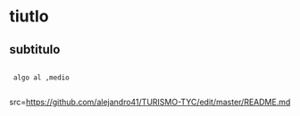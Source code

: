  tiutlo
 ============
 ## subtitulo
 
 
 
 
```

 algo al ,medio
 
```

src=https://github.com/alejandro41/TURISMO-TYC/edit/master/README.md
